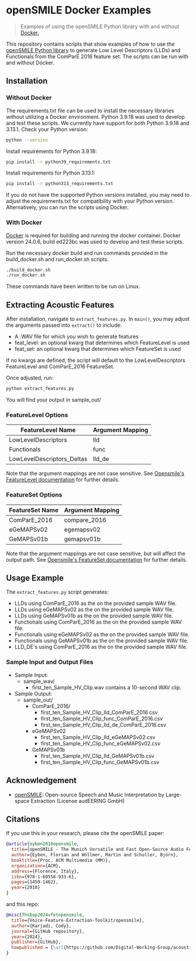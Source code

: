 # openSMILE Docker Examples

> Examples of using the openSMILE Python library with and without [Docker.](https://docs.docker.com/engine/install/)

This repository contains scripts that show examples of how to use the [openSMILE Python library](https://audeering.github.io/opensmile-python/) to generate Low Level Descriptors (LLDs) and Functionals from the ComParE 2016 feature set. The scripts can be run with and without Docker.

## Installation

### Without Docker

The requirements.txt file can be used to install the necessary libraries without utilizing a Docker environment. Python 3.9.18 was used to develop and test these scripts. We currently have support for both Python 3.9.18 and 3.13.1.
Check your Python version:
```sh
python --version
```
Install requirements for Python 3.9.18:
```sh
pip install -r python39_requirements.txt
```
Install requirements for Python 3.13.1:
```sh
pip install -r python313_requirements.txt
```
If you do not have the supported Python versions installed, you may need to adjust the requirements.txt for compatibility with your Python version. Alternatively, you can run the scripts using Docker.

### With Docker

[Docker](https://docs.docker.com/engine/install/) is required for building and running the docker container. Docker version 24.0.6, build ed223bc was used to develop and test these scripts.

Run the necessary docker build and run commands provided in the build_docker.sh and run_docker.sh scripts.

```sh
./build_docker.sh
./run_docker.sh
```
These commands have been written to be run on Linux.

## Extracting Acoustic Features

After installation, navigate to `extract_features.py`. In `main()`, you may adjust the arguments passed into `extract()` to include:
- A .WAV file for which you wish to generate features
- feat_level: an optional kwarg that determines which FeatureLevel is used
- feat_set: an optional kwarg that determines which FeatureSet is used

If no kwargs are defined, the script will default to the LowLevelDescriptors FeatureLevel and ComParE_2016 FeatureSet.

Once adjusted, run:
```sh
python extract_features.py
```
You will find your output in sample_out/

### FeatureLevel Options

| FeatureLevel Name          | Argument Mapping |
|----------------------------|------------------|
| LowLevelDescriptors        | lld              |
| Functionals                | func             |
| LowLevelDescriptors_Deltas | lld_de           |

Note that the argument mappings are not case sensitive.
See [Opensmile's FeatureLevel documentation](https://audeering.github.io/opensmile-python/api/opensmile.FeatureLevel.html) for further details.

### FeatureSet Options

| FeatureSet Name | Argument Mapping |
|-----------------|------------------|
| ComParE_2016    | compare_2016     |
| eGeMAPSv02      | egemapsv02       |
| GeMAPSv01b      | gemapsv01b       |

Note that the argument mappings are not case sensitive, but will affect the output path.
See [Opensmile's FeatureSet documentation](https://audeering.github.io/opensmile-python/api/opensmile.FeatureSet.html#opensmile.FeatureSet) for further details.

## Usage Example

The `extract_features.py` script generates:
- LLDs using ComParE_2016 as the on the provided sample WAV file.
- LLDs using eGeMAPSv02 as the on the provided sample WAV file.
- LLDs using GeMAPSv01b as the on the provided sample WAV file.
- Functionals using ComParE_2016 as the on the provided sample WAV file.
- Functionals using eGeMAPSv02 as the on the provided sample WAV file.
- Functionals using GeMAPSv01b as the on the provided sample WAV file.
- LLD_DE's using ComParE_2016 as the on the provided sample WAV file.

### Sample Input and Output Files

* Sample Input: 
    * sample_wav/
        * first_ten_Sample_HV_Clip.wav contains a 10-second WAV clip.
* Sample Output:
    * sample_out/
        * ComParE_2016/
            * first_ten_Sample_HV_Clip_lld_ComParE_2016.csv
            * first_ten_Sample_HV_Clip_func_ComParE_2016.csv
            * first_ten_Sample_HV_Clip_lld_de_ComParE_2016.csv
        * eGeMAPSv02
            * first_ten_Sample_HV_Clip_lld_eGeMAPSv02.csv
            * first_ten_Sample_HV_Clip_func_eGeMAPSv02.csv
        * GeMAPSv01b
            * first_ten_Sample_HV_Clip_lld_GeMAPSv01b.csv
            * first_ten_Sample_HV_Clip_func_GeMAPSv01b.csv

## Acknowledgement
- [openSMILE](https://github.com/audeering/opensmile): Open-source Speech and Music Interpretation by Large-space Extraction (License audEERING GmbH)

## Citations
If you use this in your research, please cite the openSMILE paper:
```bibtex
@article{eyben2010opensmile,
  title={openSMILE - The Munich Versatile and Fast Open-Source Audio Feature Extractor},
  author={Eyben, Florian and Wöllmer, Martin and Schuller, Björn},
  booktitle={Proc. ACM Multimedia (MM)},
  organization={ACM},
  address={Florence, Italy},
  isbn={978-1-60558-933-6},
  pages={1459-1462},
  year={2010}
}
```
and this repo:
```bibtex
@misc{fhsbap2024vfetopensmile,
  title={Voice-Feature-Extraction-Toolkit/opensmile},
  author={Karjadi, Cody},
  journal={GitHub repository},
  year={2024},
  publisher={GitHub},
  howpublished = {\url{https://github.com/Digital-Working-Group/acoustic-features}}
}
```
